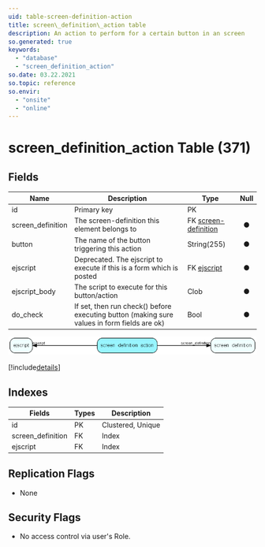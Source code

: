 ```yaml
---
uid: table-screen-definition-action
title: screen\_definition\_action table
description: An action to perform for a certain button in an screen
so.generated: true
keywords:
  - "database"
  - "screen_definition_action"
so.date: 03.22.2021
so.topic: reference
so.envir:
  - "onsite"
  - "online"
---
```


# screen\_definition\_action Table (371)

## Fields

| Name | Description | Type | Null |
|------|-------------|------|:----:|
|id|Primary key|PK| |
|screen\_definition|The screen-definition this element belongs to|FK [screen-definition](screen-definition.md)|&#x25CF;|
|button|The name of the button triggering this action|String(255)|&#x25CF;|
|ejscript|Deprecated. The ejscript to execute if this is a form which is posted|FK [ejscript](ejscript.md)|&#x25CF;|
|ejscript\_body|The script to execute for this button/action|Clob|&#x25CF;|
|do\_check|If set, then run check() before executing button (making sure values in form fields are ok)|Bool|&#x25CF;|


![screen_definition_action table relationship diagram](./media/screen_definition_action.png)

[!include[details](./includes/screen-definition-action.md)]

## Indexes

| Fields | Types | Description |
|--------|-------|-------------|
|id |PK |Clustered, Unique |
|screen\_definition |FK |Index |
|ejscript |FK |Index |

## Replication Flags

* None

## Security Flags

* No access control via user's Role.

